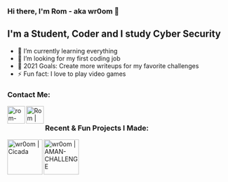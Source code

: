 ### Hi there, I'm Rom - aka wr0om 👋



## I'm a Student, Coder and I study Cyber Security

- 🌱 I’m currently learning everything 
- 👯 I’m looking for my first coding job
- 🥅 2021 Goals: Create more writeups for my favorite challenges
- ⚡ Fun fact: I love to play video games


### Contact Me:

[<img align="left" alt="rom-himelstein-1bab4a20a | LinkedIn" width="40px" src="https://cdn.jsdelivr.net/npm/simple-icons@v3/icons/linkedin.svg" />][linkedin]
[<img align="left" alt="Rom | Gmail" width="40px" src="https://cdn.jsdelivr.net/npm/simple-icons@v3/icons/gmail.svg" />][Gmail]

<br />

### Recent & Fun Projects I Made:
[<img align="left" alt="wr0om | Cicada" width="80px" src="https://i.ibb.co/Mpxxytj/ic-launcher-round.png" />][Cicada]
[<img align="left" alt="wr0om | AMAN-CHALLENGE" width="80px" src="https://upload.wikimedia.org/wikipedia/commons/6/68/AmanLogo.svg" />][AMAN]

<br />
<br />


[twitter]: https://twitter.com/wr0om
[linkedin]: https://www.linkedin.com/in/rom-himelstein-1bab4a20a
[Cicada]: https://github.com/wr0om/Cicada
[AMAN]: https://github.com/wr0om/AMAN-Passover-2021-Writeup
[Gmail]: mailto:romh2010@gmail.com
